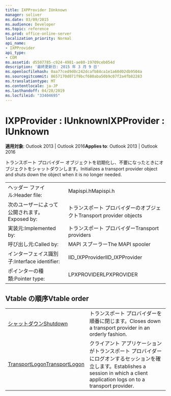```yaml
---
title: IXPProvider IUnknown
manager: soliver
ms.date: 03/09/2015
ms.audience: Developer
ms.topic: reference
ms.prod: office-online-server
localization_priority: Normal
api_name:
- IXPProvider
api_type:
- COM
ms.assetid: d5507785-c924-4981-ae80-19709ceb054d
description: '最終更新日: 2015 年 3 月 9 日'
ms.openlocfilehash: 0aa77ced9d0c242dcafb84ca1e1a60d02db9504a
ms.sourcegitcommit: 8657170d071f9bcf680aba50b9c07f2a4fb82283
ms.translationtype: MT
ms.contentlocale: ja-JP
ms.lasthandoff: 04/28/2019
ms.locfileid: "33404695"
---
```

# <a name="ixpprovider--iunknown"></a><span data-ttu-id="b85ed-103">IXPProvider : IUnknown</span><span class="sxs-lookup"><span data-stu-id="b85ed-103">IXPProvider : IUnknown</span></span>

  
  
<span data-ttu-id="b85ed-104">**適用対象**: Outlook 2013 | Outlook 2016</span><span class="sxs-lookup"><span data-stu-id="b85ed-104">**Applies to**: Outlook 2013 | Outlook 2016</span></span> 
  
<span data-ttu-id="b85ed-105">トランスポート プロバイダー オブジェクトを初期化し、不要になったときにオブジェクトをシャットダウンします。</span><span class="sxs-lookup"><span data-stu-id="b85ed-105">Initializes a transport provider object and shuts down the object when it is no longer needed.</span></span>
  
|||
|:-----|:-----|
|<span data-ttu-id="b85ed-106">ヘッダー ファイル:</span><span class="sxs-lookup"><span data-stu-id="b85ed-106">Header file:</span></span>  <br/> |<span data-ttu-id="b85ed-107">Mapispi.h</span><span class="sxs-lookup"><span data-stu-id="b85ed-107">Mapispi.h</span></span>  <br/> |
|<span data-ttu-id="b85ed-108">次のユーザーによって公開されます。</span><span class="sxs-lookup"><span data-stu-id="b85ed-108">Exposed by:</span></span>  <br/> |<span data-ttu-id="b85ed-109">トランスポート プロバイダーのオブジェクト</span><span class="sxs-lookup"><span data-stu-id="b85ed-109">Transport provider objects</span></span>  <br/> |
|<span data-ttu-id="b85ed-110">実装元:</span><span class="sxs-lookup"><span data-stu-id="b85ed-110">Implemented by:</span></span>  <br/> |<span data-ttu-id="b85ed-111">トランスポート プロバイダー</span><span class="sxs-lookup"><span data-stu-id="b85ed-111">Transport providers</span></span>  <br/> |
|<span data-ttu-id="b85ed-112">呼び出し元:</span><span class="sxs-lookup"><span data-stu-id="b85ed-112">Called by:</span></span>  <br/> |<span data-ttu-id="b85ed-113">MAPI スプーラー</span><span class="sxs-lookup"><span data-stu-id="b85ed-113">The MAPI spooler</span></span>  <br/> |
|<span data-ttu-id="b85ed-114">インターフェイス識別子:</span><span class="sxs-lookup"><span data-stu-id="b85ed-114">Interface identifier:</span></span>  <br/> |<span data-ttu-id="b85ed-115">IID_IXPProvider</span><span class="sxs-lookup"><span data-stu-id="b85ed-115">IID_IXPProvider</span></span>  <br/> |
|<span data-ttu-id="b85ed-116">ポインターの種類:</span><span class="sxs-lookup"><span data-stu-id="b85ed-116">Pointer type:</span></span>  <br/> |<span data-ttu-id="b85ed-117">LPXPROVIDER</span><span class="sxs-lookup"><span data-stu-id="b85ed-117">LPXPROVIDER</span></span>  <br/> |
   
## <a name="vtable-order"></a><span data-ttu-id="b85ed-118">Vtable の順序</span><span class="sxs-lookup"><span data-stu-id="b85ed-118">Vtable order</span></span>

|||
|:-----|:-----|
|[<span data-ttu-id="b85ed-119">シャットダウン</span><span class="sxs-lookup"><span data-stu-id="b85ed-119">Shutdown</span></span>](ixpprovider-shutdown.md) <br/> |<span data-ttu-id="b85ed-120">トランスポート プロバイダーを順番に閉じます。</span><span class="sxs-lookup"><span data-stu-id="b85ed-120">Closes down a transport provider in an orderly fashion.</span></span>  <br/> |
|[<span data-ttu-id="b85ed-121">TransportLogon</span><span class="sxs-lookup"><span data-stu-id="b85ed-121">TransportLogon</span></span>](ixpprovider-transportlogon.md) <br/> |<span data-ttu-id="b85ed-122">クライアント アプリケーションがトランスポート プロバイダーにログオンするセッションを確立します。</span><span class="sxs-lookup"><span data-stu-id="b85ed-122">Establishes a session in which a client application logs on to a transport provider.</span></span>  <br/> |
   

